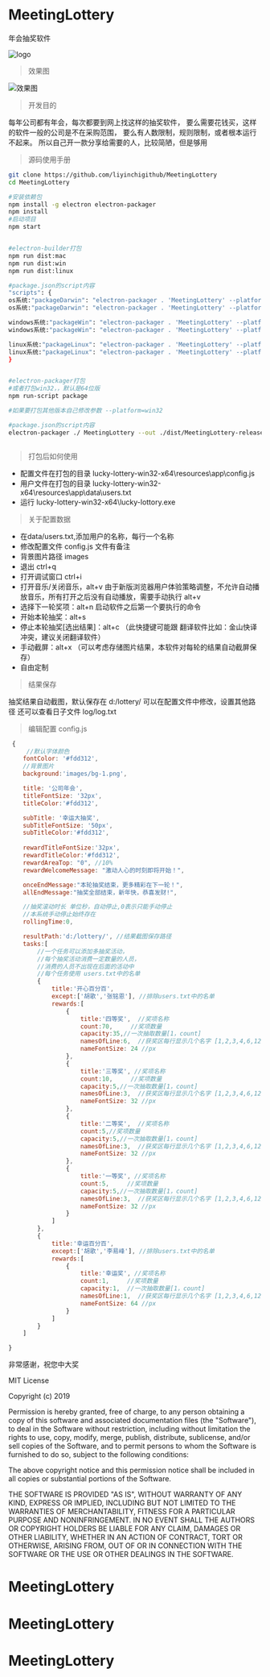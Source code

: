 
# MeetingLottery
年会抽奖软件

![logo](./images/app.png)

> 效果图

![效果图](./images/20190815.png)

>开发目的

每年公司都有年会，每次都要到网上找这样的抽奖软件，
要么需要花钱买，这样的软件一般的公司是不在采购范围，
要么有人数限制，规则限制，或者根本运行不起来。
所以自己开一款分享给需要的人，比较简陋，但是够用

> 源码使用手册

```sh
git clone https://github.com/liyinchigithub/MeetingLottery
cd MeetingLottery

#安装依赖包
npm install -g electron electron-packager
npm install
#启动项目
npm start


#electron-builder打包 
npm run dist:mac
npm run dist:win
npm run dist:linux

#package.json的script内容
"scripts": {
os系统:"packageDarwin": "electron-packager . 'MeetingLottery' --platform=darwin --arch=x64 --icon=./images/app.icns --out=./dist --asar --app-version=2.0.1 --ignore=\"(dist|src|docs|.gitignore|LICENSE|README.md|webpack.config*|node_modules)\"",
os系统:"packageDarwin": "electron-packager . 'MeetingLottery' --platform=darwin --arch=x64 --icon=./images/app.icns --out=./dist --asar --app-version=2.0.1",

windows系统:"packageWin": "electron-packager . 'MeetingLottery' --platform=win32 --arch=x64 --icon=./images/app.ico --out=./dist --asar --app-version=2.0.1 --ignore=\"(dist|src|docs|.gitignore|LICENSE|README.md|webpack.config.js|node_modules)\"",
windows系统:"packageWin": "electron-packager . 'MeetingLottery' --platform=win32 --arch=x64 --icon=./images/app.ico --out=./dist --asar --app-version=2.0.1",

linux系统:"packageLinux": "electron-packager . 'MeetingLottery' --platform=linux --arch=x64 --out=./dist --asar --app-version=2.0.1 --ignore=\"(dist|src|docs|.gitignore|LICENSE|README.md|webpack.config.js|node_modules)\""
linux系统:"packageLinux": "electron-packager . 'MeetingLottery' --platform=linux --arch=x64 --out=./dist --asar --app-version=2.0.1"
}


#electron-packager打包 
#或者打包win32，，默认是64位版
npm run-script package

#如果要打包其他版本自己修改参数 --platform=win32 

#package.json的script内容
electron-packager ./ MeetingLottery --out ./dist/MeetingLottery-release --platform=win32 --arch=x64 --overwrite --icon=./images/app.ico



```

> 打包后如何使用

- 配置文件在打包的目录 lucky-lottery-win32-x64\resources\app\config.js
- 用户文件在打包的目录 lucky-lottery-win32-x64\resources\app\data\users.txt
- 运行 lucky-lottery-win32-x64\lucky-lottory.exe

> 关于配置数据

- 在data/users.txt,添加用户的名称，每行一个名称
- 修改配置文件 config.js 文件有备注
- 背景图片路径 images
- 退出 ctrl+q 
- 打开调试窗口 ctrl+i
- 打开音乐/关闭音乐，alt+v 由于新版浏览器用户体验策略调整，不允许自动播放音乐，所有打开之后没有自动播放，需要手动执行 alt+v
- 选择下一轮奖项：alt+n  启动软件之后第一个要执行的命令
- 开始本轮抽奖：alt+s
- 停止本轮抽奖[选出结果]：alt+c （此快捷键可能跟 翻译软件比如：金山快译冲突，建议关闭翻译软件）
- 手动截屏：alt+x  （可以考虑存储图片结果，本软件对每轮的结果自动截屏保存）
- 自由定制

> 结果保存

抽奖结果自动截图，默认保存在 d:/lottery/
可以在配置文件中修改，设置其他路径
还可以查看日子文件 log/log.txt

> 编辑配置 config.js

```javascript
 {
     //默认字体颜色
    fontColor: '#fdd312',
    //背景图片
    background:'images/bg-1.png',

    title: '公司年会',
    titleFontSize: '32px',
    titleColor:'#fdd312',

    subTitle: '幸运大抽奖',
    subTitleFontSize: '50px',
    subTitleColor:'#fdd312',
    
    rewardTitleFontSize:'32px',
    rewardTitleColor:'#fdd312',
    rewardAreaTop: "0", //10%
    rewardWelcomeMessage: "激动人心的时刻即将开始！",

    onceEndMessage:"本轮抽奖结束，更多精彩在下一轮！",
    allEndMessage:"抽奖全部结束，新年快，恭喜发财!",

    //抽奖滚动时长 单位秒，自动停止,0表示只能手动停止
    //本系统手动停止始终存在
    rollingTime:0, 

    resultPath:'d:/lottery/', //结果截图保存路径
    tasks:[
        //一个任务可以添加多抽奖活动，
        //每个抽奖活动消费一定数量的人员，
        //消费的人员不出现在后面的活动中
        //每个任务使用 users.txt中的名单
        {
            title:'开心百分百',
            except:['胡歌','张铭恩'], //排除users.txt中的名单
            rewards:[
                {
                    title:'四等奖',  //奖项名称
                    count:70,     //奖项数量
                    capacity:35,//一次抽取数量[1，count]
                    namesOfLine:6,  //获奖区每行显示几个名字 [1,2,3,4,6,12]
                    nameFontSize: 24 //px
                },
                {
                    title:'三等奖', //奖项名称
                    count:10,     //奖项数量
                    capacity:5,//一次抽取数量[1，count]
                    namesOfLine:3,  //获奖区每行显示几个名字 [1,2,3,4,6,12]
                    nameFontSize: 32 //px
                },
                {
                    title:'二等奖',  //奖项名称
                    count:5,//奖项数量
                    capacity:5,//一次抽取数量[1，count]
                    namesOfLine:3,  //获奖区每行显示几个名字 [1,2,3,4,6,12]
                    nameFontSize: 32 //px
                },
                {
                    title:'一等奖', //奖项名称
                    count:5,     //奖项数量
                    capacity:5,//一次抽取数量[1，count]
                    namesOfLine:3,  //获奖区每行显示几个名字 [1,2,3,4,6,12]
                    nameFontSize: 32 //px
                }
            ]
        },
        {
            title:'幸运百分百',
            except:['胡歌','李易峰'], //排除users.txt中的名单
            rewards:[
                {
                    title:'幸运奖', //奖项名称
                    count:1,     //奖项数量
                    capacity:1,  //一次抽取数量[1，count]
                    namesOfLine:1,  //获奖区每行显示几个名字 [1,2,3,4,6,12]
                    nameFontSize: 64 //px
                }
            ]
        }
    ]

}
```

非常感谢，祝您中大奖




MIT License

Copyright (c) 2019

Permission is hereby granted, free of charge, to any person obtaining a copy
of this software and associated documentation files (the "Software"), to deal
in the Software without restriction, including without limitation the rights
to use, copy, modify, merge, publish, distribute, sublicense, and/or sell
copies of the Software, and to permit persons to whom the Software is
furnished to do so, subject to the following conditions:

The above copyright notice and this permission notice shall be included in all
copies or substantial portions of the Software.

THE SOFTWARE IS PROVIDED "AS IS", WITHOUT WARRANTY OF ANY KIND, EXPRESS OR
IMPLIED, INCLUDING BUT NOT LIMITED TO THE WARRANTIES OF MERCHANTABILITY,
FITNESS FOR A PARTICULAR PURPOSE AND NONINFRINGEMENT. IN NO EVENT SHALL THE
AUTHORS OR COPYRIGHT HOLDERS BE LIABLE FOR ANY CLAIM, DAMAGES OR OTHER
LIABILITY, WHETHER IN AN ACTION OF CONTRACT, TORT OR OTHERWISE, ARISING FROM,
OUT OF OR IN CONNECTION WITH THE SOFTWARE OR THE USE OR OTHER DEALINGS IN THE
SOFTWARE.

# MeetingLottery

# MeetingLottery
# MeetingLottery
